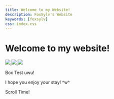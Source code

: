 ```yaml
---
title: Welcome to my Website!
description: FoxSylv's Website
keywords: [foxsylv]
css: index.css
---
```


<div class="title">
<div class="welcome">
    <h1>
        Welcome to my website!
    </h1>
</div>

<div class="social-icons">
    <a title="Youtube" href="https://www.youtube.com/channel/UCj7lR9rm06lCxE4kxkJeECA" target="_blank" rel="noopener noreferrer">
        <img class="social-icon" src="{{ "assets/youtube-icon.svg" | relative_url }}">
    </a>
    <a title="Twitch" href="https://www.twitch.tv/foxsylv1" target="_blank" rel="noopener noreferrer">
         <img class="social-icon" src="{{ "assets/twitch-icon.svg" | relative_url }}">
    </a>
    <a title="Github" href="https://github.com/FoxSylv1" target="_blank" rel="noopener noreferrer">
        <img class="social-icon" src="{{ "assets/github-icon.svg" | relative_url }}">
    </a>
</div>
</div>


<div class="box">
    <p>
        Box Test uwu!
    </p>
</div>
<p>
    I hope you enjoy your stay! ^w^
</p>

<div style="height: 200vh;">
    <p>
        Scroll Time!
    </p>
</div>
